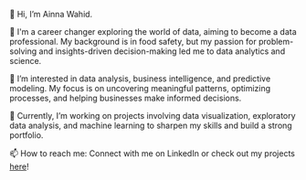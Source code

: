 👋 Hi, I’m Ainna Wahid.

💼 I'm a career changer exploring the world of data, aiming to become a data professional. My background is in food safety, but my passion for problem-solving and insights-driven decision-making led me to data analytics and science.

👀 I’m interested in data analysis, business intelligence, and predictive modeling. My focus is on uncovering meaningful patterns, optimizing processes, and helping businesses make informed decisions.

🌱 Currently, I’m working on projects involving data visualization, exploratory data analysis, and machine learning to sharpen my skills and build a strong portfolio.

📫 How to reach me: Connect with me on LinkedIn or check out my projects [here](https://github.com/ainnawahid/Graduate-Projects)!

